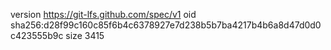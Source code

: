 version https://git-lfs.github.com/spec/v1
oid sha256:d28f99c160c85f6b4c6378927e7d238b5b7ba4217b4b6a8d47d0d0c423555b9c
size 3415
